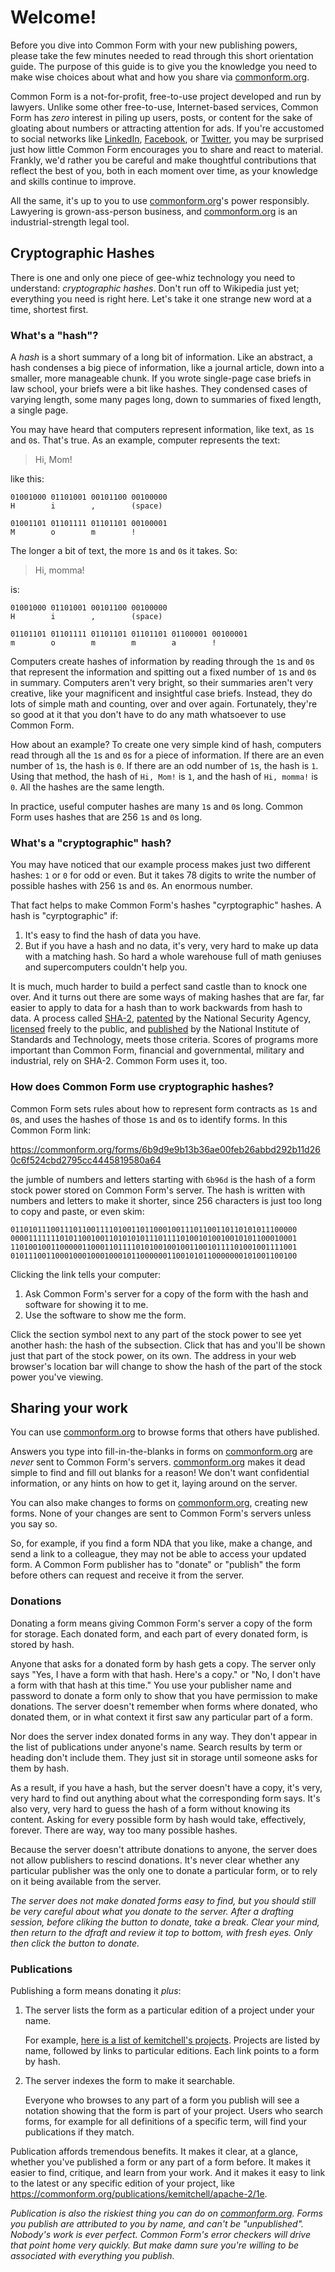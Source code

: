 # Welcome!

Before you dive into Common Form with your new publishing powers, please take the few minutes needed to read through this short orientation guide.  The purpose of this guide is to give you the knowledge you need to make wise choices about what and how you share via [commonform.org].

[commonform.org]: https://commonform.org

Common Form is a not-for-profit, free-to-use project developed and run by lawyers.  Unlike some other free-to-use, Internet-based services, Common Form has _zero_ interest in piling up users, posts, or content for the sake of gloating about numbers or attracting attention for ads.  If you're accustomed to social networks like [LinkedIn], [Facebook], or [Twitter], you may be surprised just how little Common Form encourages you to share and react to material.  Frankly, we'd rather you be careful and make thoughtful contributions that reflect the best of you, both in each moment over time,  as your knowledge and skills continue to improve.

All the same, it's up to you to use [commonform.org]'s power responsibly.  Lawyering is grown-ass-person business, and [commonform.org] is an industrial-strength legal tool.

[LinkedIn]: https://www.linkedin.com

[Facebook]: https://www.facebook.com

[Twitter]: https://www.twitter.com

## Cryptographic Hashes

There is one and only one piece of gee-whiz technology you need to understand: _cryptographic hashes_.  Don't run off to Wikipedia just yet; everything you need is right here.  Let's take it one strange new word at a time, shortest first.

### What's a "hash"?

A _hash_ is a short summary of a long bit of information.  Like an abstract, a hash condenses a big piece of information, like a journal article, down into a smaller, more manageable chunk.  If you wrote single-page case briefs in law school, your briefs were a bit like hashes.  They condensed cases of varying length, some many pages long, down to summaries of fixed length, a single page.

You may have heard that computers represent information, like text, as `1`s and `0`s.  That's true.  As an example, computer represents the text:

> Hi, Mom!

like this:

    01001000 01101001 00101100 00100000
    H        i        ,        (space)

    01001101 01101111 01101101 00100001
    M        o        m        !

The longer a bit of text, the more `1`s and `0`s it takes.  So:

> Hi, momma!

is:

    01001000 01101001 00101100 00100000
    H        i        ,        (space)

    01101101 01101111 01101101 01101101 01100001 00100001
    m        o        m        m        a        !

Computers create hashes of information by reading through the `1`s and `0`s that represent the information and spitting out a fixed number of `1`s and `0`s in summary.  Computers aren't very bright, so their summaries aren't very creative, like your magnificent and insightful case briefs.  Instead, they do lots of simple math and counting, over and over again.  Fortunately, they're so good at it that you don't have to do any math whatsoever to use Common Form.

How about an example?  To create one very simple kind of hash, computers read through all the `1`s and `0`s for a piece of information.  If there are an even number of `1`s, the hash is `0`.  If there are an odd number of `1`s, the hash is `1`.  Using that method, the hash of `Hi, Mom!` is `1`, and the hash of `Hi, momma!` is `0`.  All the hashes are the same length.

In practice, useful computer hashes are many `1`s and `0`s long.  Common Form uses hashes that are 256 `1`s and `0`s long.

### What's a "cryptographic" hash?

You may have noticed that our example process makes just two different hashes: `1` or `0` for odd or even.  But it takes 78 digits to write the number of possible hashes with 256 `1`s and `0`s.  An enormous number.

That fact helps to make Common Form's hashes "cyrptographic" hashes.  A hash is "cyrptographic" if:

1. It's easy to find the hash of data you have.
2. But if you have a hash and no data, it's very, very hard to make up data with a matching hash.  So hard a whole warehouse full of math geniuses and supercomputers couldn't help you.

It is much, much harder to build a perfect sand castle than to knock one over.  And it turns out there are some ways of making hashes that are far, far easier to apply to data for a hash than to work backwards from hash to data. A process called [SHA-2], [patented] by the National Security Agency, [licensed] freely to the public, and [published] by the National Institute of Standards and Technology, meets those criteria.  Scores of programs more important than Common Form, financial and governmental, military and industrial, rely on SHA-2.  Common Form uses it, too.

[SHA-2]: https://en.wikipedia.org/wiki/SHA-2

[patented]: http://pdfpiw.uspto.gov/.piw?Docid=06829355

[licensed]: https://datatracker.ietf.org/ipr/858/

[published]: http://csrc.nist.gov/groups/ST/toolkit/secure_hashing.html

### How does Common Form use cryptographic hashes?

Common Form sets rules about how to represent form contracts as `1`s and `0`s, and uses the hashes of those `1`s and `0`s to identify forms.  In this Common Form link:

<https://commonform.org/forms/6b9d9e9b13b36ae00feb26abbd292b11d260c6f524cbd2795cc4445819580a64>

the jumble of numbers and letters starting with `6b96d` is the hash of a form stock power stored on Common Form's server.  The hash is written with numbers and letters to make it shorter, since 256 characters is just too long to copy and paste, or even skim:

    0110101110011101100111101001101100010011101100110110101011100000
    0000111111101011001001101010101110111101001010010010101100010001
    1101001001100000110001101111010100100100110010111101001001111001
    0101110011000100010001000101100000011001010110000000101001100100

Clicking the link tells your computer:

1. Ask Common Form's server for a copy of the form with the hash and software for showing it to me.
2. Use the software to show me the form.

Click the section symbol next to any part of the stock power to see yet another hash: the hash of the subsection.  Click that has and you'll be shown just that part of the stock power, on its own.  The address in your web browser's location bar will change to show the hash of the part of the stock power you've viewing.

## Sharing your work

You can use [commonform.org] to browse forms that others have published.

Answers you type into fill-in-the-blanks in forms on [commonform.org] are _never_ sent to Common Form's servers.  [commonform.org] makes it dead simple to find and fill out blanks for a reason!  We don't want confidential information, or any hints on how to get it, laying around on the server.

You can also make changes to forms on [commonform.org], creating new forms.  None of your changes are sent to Common Form's servers unless you say so.

So, for example, if you find a form NDA that you like, make a change, and send a link to a colleague, they may not be able to access your updated form.  A Common Form publisher has to "donate" or "publish" the form before others can request and receive it from the server.

### Donations

Donating a form means giving Common Form's server a copy of the form for storage.  Each donated form, and each part of every donated form, is stored by hash.

Anyone that asks for a donated form by hash gets a copy.  The server only says "Yes, I have a form with that hash.  Here's a copy." or "No, I don't have a form with that hash at this time."  You use your publisher name and password to donate a form only to show that you have permission to make donations.  The server doesn't remember when forms where donated, who donated them, or in what context it first saw any particular part of a form.

Nor does the server index donated forms in any way.  They don't appear in the list of publications under anyone's name.  Search results by term or heading don't include them.  They just sit in storage until someone asks for them by hash.

As a result, if you have a hash, but the server doesn't have a copy, it's very, very hard to find out anything about what the corresponding form says.  It's also very, very hard to guess the hash of a form without knowing its content.  Asking for every possible form by hash would take, effectively, forever.  There are way, way too many possible hashes.

Because the server doesn't attribute donations to anyone, the server does not allow publishers to rescind donations.  It's never clear whether any particular publisher was the only one to donate a particular form, or to rely on it being available from the server.

_The server does not make donated forms easy to find, but you should still be very careful about what you donate to the server.  After a drafting session, before cliking the button to donate, take a break.  Clear your mind, then return to the dfraft and review it top to bottom, with fresh eyes.  Only then click the button to donate._

### Publications

Publishing a form means donating it _plus_:

1.  The server lists the form as a particular edition of a project under your name.

    For example, [here is a list of kemitchell's projects][kemitchell].  Projects are listed by name, followed by links to particular editions.  Each link points to a form by hash.

2.  The server indexes the form to make it searchable.

    Everyone who browses to any part of a form you publish will see a notation showing that the form is part of your project.  Users who search forms, for example for all definitions of a specific term, will find your publications if they match.

[kemitchell]: https://commonform.org/publishers/kemitchell

Publication affords tremendous benefits.  It makes it clear, at a glance, whether you've published a form or any part of a form before.  It makes it easier to find, critique, and learn from your work.  And it makes it easy to link to the latest or any specific edition of your project, like <https://commonform.org/publications/kemitchell/apache-2/1e>.

_Publication is also the riskiest thing you can do on [commonform.org].  Forms you publish are attributed to you by name, and can't be "unpublished".  Nobody's work is ever perfect. Common Form's error checkers will drive that point home very quickly.  But make damn sure you're willing to be associated with everything you publish._
